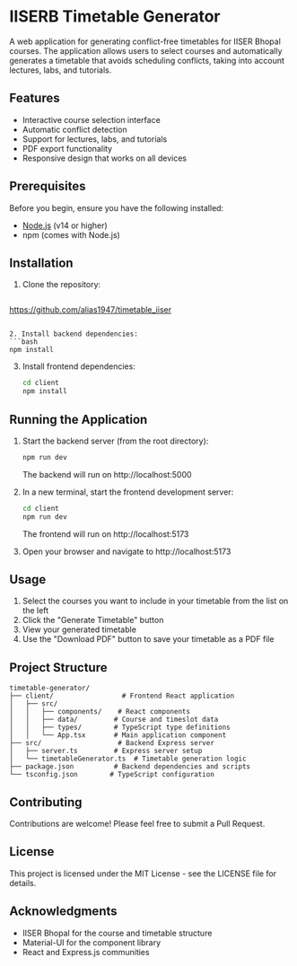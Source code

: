 # IISERB Timetable Generator

A web application for generating conflict-free timetables for IISER Bhopal courses. The application allows users to select courses and automatically generates a timetable that avoids scheduling conflicts, taking into account lectures, labs, and tutorials.

## Features

- Interactive course selection interface
- Automatic conflict detection
- Support for lectures, labs, and tutorials
- PDF export functionality
- Responsive design that works on all devices

## Prerequisites

Before you begin, ensure you have the following installed:
- [Node.js](https://nodejs.org/) (v14 or higher)
- npm (comes with Node.js)

## Installation

1. Clone the repository:
   ```bash
  https://github.com/alias1947/timetable_iiser
   ```

2. Install backend dependencies:
   ```bash
   npm install
   ```

3. Install frontend dependencies:
   ```bash
   cd client
   npm install
   ```

## Running the Application

1. Start the backend server (from the root directory):
   ```bash
   npm run dev
   ```
   The backend will run on http://localhost:5000

2. In a new terminal, start the frontend development server:
   ```bash
   cd client
   npm run dev
   ```
   The frontend will run on http://localhost:5173

3. Open your browser and navigate to http://localhost:5173

## Usage

1. Select the courses you want to include in your timetable from the list on the left
2. Click the "Generate Timetable" button
3. View your generated timetable
4. Use the "Download PDF" button to save your timetable as a PDF file

## Project Structure

```
timetable-generator/
├── client/                 # Frontend React application
│   ├── src/
│   │   ├── components/    # React components
│   │   ├── data/         # Course and timeslot data
│   │   ├── types/        # TypeScript type definitions
│   │   └── App.tsx       # Main application component
├── src/                   # Backend Express server
│   ├── server.ts         # Express server setup
│   └── timetableGenerator.ts  # Timetable generation logic
├── package.json          # Backend dependencies and scripts
└── tsconfig.json        # TypeScript configuration
```

## Contributing

Contributions are welcome! Please feel free to submit a Pull Request.

## License

This project is licensed under the MIT License - see the LICENSE file for details.

## Acknowledgments

- IISER Bhopal for the course and timetable structure
- Material-UI for the component library
- React and Express.js communities 
